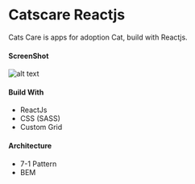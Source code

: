 # Catscare Reactjs
Cats Care is apps for adoption Cat, build with Reactjs.

#### ScreenShot
![alt text](https://github.com/vallendito/ict-cats-care-reactjs/blob/master/catscare.png)

#### Build With
- ReactJs
- CSS (SASS)
- Custom Grid

#### Architecture
- 7-1 Pattern
- BEM
